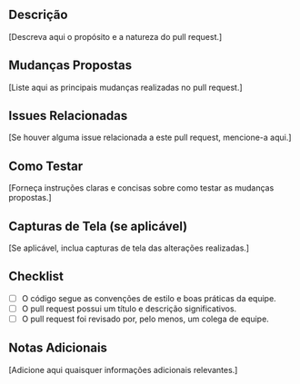 ## Descrição

[Descreva aqui o propósito e a natureza do pull request.]

## Mudanças Propostas

[Liste aqui as principais mudanças realizadas no pull request.]

## Issues Relacionadas

[Se houver alguma issue relacionada a este pull request, mencione-a aqui.]

## Como Testar

[Forneça instruções claras e concisas sobre como testar as mudanças propostas.]

## Capturas de Tela (se aplicável)

[Se aplicável, inclua capturas de tela das alterações realizadas.]

## Checklist

- [ ] O código segue as convenções de estilo e boas práticas da equipe.
- [ ] O pull request possui um título e descrição significativos.
- [ ] O pull request foi revisado por, pelo menos, um colega de equipe.

## Notas Adicionais

[Adicione aqui quaisquer informações adicionais relevantes.]
